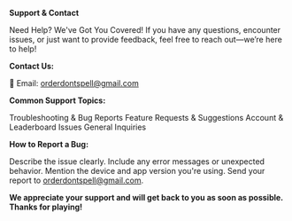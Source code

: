 <b>Support & Contact</b>

Need Help? We've Got You Covered!
If you have any questions, encounter issues, or just want to provide feedback, feel free to reach out—we’re here to help!

<b>Contact Us:</b>

📧 Email: orderdontspell@gmail.com

<b>Common Support Topics:</b>

Troubleshooting & Bug Reports
Feature Requests & Suggestions
Account & Leaderboard Issues
General Inquiries

<b>How to Report a Bug:</b>

Describe the issue clearly.
Include any error messages or unexpected behavior.
Mention the device and app version you're using.
Send your report to orderdontspell@gmail.com.

<b>We appreciate your support and will get back to you as soon as possible. Thanks for playing!</b>
